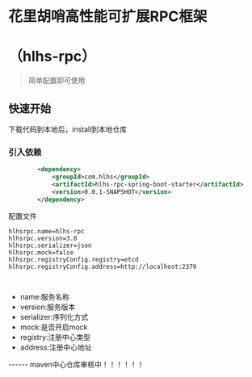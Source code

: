 # 花里胡哨高性能可扩展RPC框架
# （hlhs-rpc）

> 简单配置即可使用
## 快速开始
下载代码到本地后，install到本地仓库

### 引入依赖

```xml
        <dependency>
            <groupId>com.hlhs</groupId>
            <artifactId>hlhs-rpc-spring-boot-starter</artifactId>
            <version>0.0.1-SNAPSHOT</version>
        </dependency>
```

配置文件
```properties
hlhsrpc.name=hlhs-rpc  
hlhsrpc.version=3.0
hlhsrpc.serializer=json
hlhsrpc.mock=false
hlhsrpc.registryConfig.registry=etcd
hlhsrpc.registryConfig.address=http://localhost:2379



```
- name:服务名称
- version:服务版本
- serializer:序列化方式
- mock:是否开启mock
- registry:注册中心类型
- address:注册中心地址


------          maven中心仓库审核中！！！！！！